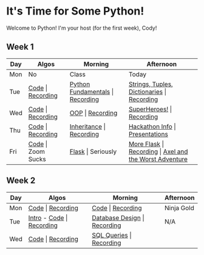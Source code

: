 # It's Time for Some Python!

Welcome to Python! I'm your host (for the first week), Cody!

## Week 1
 Day | Algos | Morning | Afternoon
 --- | --- | --- | ---
Mon | No | Class | Today
Tue | [Code](https://github.com/StevenCThaller/Python_July_21/blob/main/Algos/W1/D2.js) &#124; [Recording](https://youtu.be/TOCyUWxmFxU) | [Python Fundamentals](https://github.com/StevenCThaller/Python_July_21/blob/main/W1/D2/01_Python_Fundamentals) &#124; [Recording](https://youtu.be/L4hlC8u3_H8) | [Strings, Tuples, Dictionaries](https://github.com/StevenCThaller/Python_July_21/blob/main/W1/D2/02_Strings_Tuples_Dictionaries) &#124; [Recording](https://youtu.be/HUI_XpbpNHA)
Wed | [Code](https://github.com/StevenCThaller/Python_July_21/blob/main/Algos/W1/D3.js) &#124; [Recording](https://youtu.be/DW5Fb97QMtk) | [OOP](https://github.com/StevenCThaller/Python_July_21/blob/main/W1/D3/01_Object_Oriented_Programming) &#124; [Recording](https://youtu.be/cTQkARmtDvQ) | [SuperHeroes!](https://github.com/StevenCThaller/Python_July_21/blob/main/W1/D3/02_Lets_Make_A_SuperHero) &#124; [Recording](https://youtu.be/NJ4LttxGjOI)
Thu | [Code](https://github.com/StevenCThaller/Python_July_21/blob/main/Algos/W1/D4.js) &#124; [Recording](https://youtu.be/e0SZuZdSTb0) | [Inheritance](https://github.com/StevenCThaller/Python_July_21/blob/main/W1/D4/01_Inheritance_In_OOP) &#124; [Recording](https://youtu.be/EirlX4RZ854) | [Hackathon Info](https://github.com/StevenCThaller/Python_July_21/blob/main/W1/D4/02_Hackathon) &#124; [Presentations](https://youtu.be/m4TTpGENbbY)
Fri | [Code](https://github.com/StevenCThaller/Python_July_21/blob/main/Algos/W1/D5.js) &#124; Zoom Sucks | [Flask](https://github.com/StevenCThaller/Python_July_21/blob/main/W1/D5/01_Flask) &#124; Seriously | [More Flask](https://github.com/StevenCThaller/Python_July_21/blob/main/W1/D5/02_Flask_Contd) &#124; [Recording](https://youtu.be/-md4LtTqml0) &#124; [Axel and the Worst Adventure](https://github.com/StevenCThaller/Python_July_21/blob/main/W1/D5/02_Flask_Contd/02_Choose_Your_Own_Adventure)


## Week 2
 Day | Algos | Morning | Afternoon
 --- | --- | --- | ---
 Mon | [Code](https://github.com/StevenCThaller/Python_July_21/blob/main/Algos/W2/D1.js) &#124; [Recording](https://youtu.be/EowGbvON80A) | [Code](https://github.com/StevenCThaller/Python_July_21/blob/main/W2/D1/01_Post_Redirect_Session) &#124; [Recording](https://youtu.be/gDdpFoWiP_A) | Ninja Gold
 Tue | [Intro](https://github.com/StevenCThaller/Python_July_21/blob/main/Algos/W2/D2_Intro.md) - [Code](https://github.com/StevenCThaller/Python_July_21/blob/main/Algos/W2/D2.js) &#124; [Recording](https://youtu.be/pjPKltTFS28) | [Database Design](https://github.com/StevenCThaller/Python_July_21/blob/main/W2/D2/01_Database_Design) &#124; [Recording](https://youtu.be/xa0TMjz-ZwA) | N/A
 Wed | [Code](https://github.com/StevenCThaller/Python_July_21/blob/main/Algos/W2/D3.js) &#124; [Recording](https://youtu.be/JQjVCM6gV64) | [SQL Queries](https://github.com/StevenCThaller/Python_July_21/blob/main/W2/D3/01_Querying_SQL) &#124; [Recording](https://youtu.be/2m0v7pwgqJo)